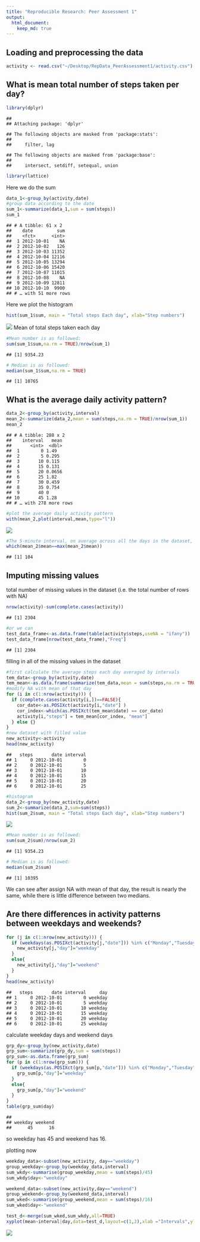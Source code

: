 ```yaml
---
title: "Reproducible Research: Peer Assessment 1"
output: 
  html_document:
    keep_md: true
---
```



## Loading and preprocessing the data

```r
activity <- read.csv("~/Desktop/RepData_PeerAssessment1/activity.csv")
```

## What is mean total number of steps taken per day?


```r
library(dplyr)
```

```
## 
## Attaching package: 'dplyr'
```

```
## The following objects are masked from 'package:stats':
## 
##     filter, lag
```

```
## The following objects are masked from 'package:base':
## 
##     intersect, setdiff, setequal, union
```

```r
library(lattice)
```
Here we do the sum

```r
data_1<-group_by(activity,date)
#group data according to the date
sum_1<-summarize(data_1,sum = sum(steps))
sum_1
```

```
## # A tibble: 61 x 2
##    date         sum
##    <fct>      <int>
##  1 2012-10-01    NA
##  2 2012-10-02   126
##  3 2012-10-03 11352
##  4 2012-10-04 12116
##  5 2012-10-05 13294
##  6 2012-10-06 15420
##  7 2012-10-07 11015
##  8 2012-10-08    NA
##  9 2012-10-09 12811
## 10 2012-10-10  9900
## # … with 51 more rows
```
Here we plot the histogram

```r
hist(sum_1$sum, main = "Total steps Each day", xlab="Step numbers")
```

![](PA1_template_files/figure-html/unnamed-chunk-4-1.png)<!-- -->
Mean of total steps taken each day

```r
#Mean number is as followed:
sum(sum_1$sum,na.rm = TRUE)/nrow(sum_1)
```

```
## [1] 9354.23
```

```r
# Median is as followed:
median(sum_1$sum,na.rm = TRUE)
```

```
## [1] 10765
```

## What is the average daily activity pattern?

```r
data_2<-group_by(activity,interval)
mean_2<-summarize(data_2,mean = sum(steps,na.rm = TRUE)/nrow(sum_1))
mean_2
```

```
## # A tibble: 288 x 2
##    interval   mean
##       <int>  <dbl>
##  1        0 1.49  
##  2        5 0.295 
##  3       10 0.115 
##  4       15 0.131 
##  5       20 0.0656
##  6       25 1.82  
##  7       30 0.459 
##  8       35 0.754 
##  9       40 0     
## 10       45 1.28  
## # … with 278 more rows
```

```r
#plot the average daily activity pattern
with(mean_2,plot(interval,mean,type="l"))
```

![](PA1_template_files/figure-html/unnamed-chunk-6-1.png)<!-- -->

```r
#The 5-minute interval, on average across all the days in the dataset, contains the maximum number of steps is as followed:
which(mean_2$mean==max(mean_2$mean))
```

```
## [1] 104
```

## Imputing missing values
total number of missing values in the dataset (i.e. the total number of rows with NA)

```r
nrow(activity)-sum(complete.cases(activity))
```

```
## [1] 2304
```

```r
#or we can 
test_data_frame<-as.data.frame(table(activity$steps,useNA = "ifany"))
test_data_frame[nrow(test_data_frame),"Freq"]
```

```
## [1] 2304
```

filling in all of the missing values in the dataset

```r
#first calculate the average steps each day averaged by intervals
tem_data<-group_by(activity,date)
tem_mean<-as.data.frame(summarize(tem_data,mean = sum(steps,na.rm = TRUE)/nrow(sum_1)))
#modify NA with mean of that day
for (i in c(1:nrow(activity))) {
  if (complete.cases(activity[i,])==FALSE){
    cor_date<-as.POSIXct(activity[i,"date"] )
    cor_index<-which(as.POSIXct(tem_mean$date) == cor_date)
    activity[i,"steps"] = tem_mean[cor_index, "mean"]
  } else {}
}
#new dataset with filled value
new_activity<-activity
head(new_activity)
```

```
##   steps       date interval
## 1     0 2012-10-01        0
## 2     0 2012-10-01        5
## 3     0 2012-10-01       10
## 4     0 2012-10-01       15
## 5     0 2012-10-01       20
## 6     0 2012-10-01       25
```


```r
#histogram
data_2<-group_by(new_activity,date)
sum_2<-summarize(data_2,sum=sum(steps))
hist(sum_2$sum, main = "Total steps Each day", xlab="Step numbers")
```

![](PA1_template_files/figure-html/unnamed-chunk-9-1.png)<!-- -->

```r
#Mean number is as followed:
sum(sum_2$sum)/nrow(sum_2)
```

```
## [1] 9354.23
```

```r
# Median is as followed:
median(sum_2$sum)
```

```
## [1] 10395
```
We can see after assign NA with mean of that day, the result is nearly the same, while 
there is little difference between two medians.


## Are there differences in activity patterns between weekdays and weekends?

```r
for (j in c(1:nrow(new_activity))) {
  if (weekdays(as.POSIXct(activity[j,"date"])) %in% c("Monday","Tuesday","Wednesday","Thursday","Friday")){
    new_activity[j,"day"]="weekday"
  }
  else{
    new_activity[j,"day"]="weekend"
  }
}
head(new_activity)
```

```
##   steps       date interval     day
## 1     0 2012-10-01        0 weekday
## 2     0 2012-10-01        5 weekday
## 3     0 2012-10-01       10 weekday
## 4     0 2012-10-01       15 weekday
## 5     0 2012-10-01       20 weekday
## 6     0 2012-10-01       25 weekday
```
calculate weekday days and weekend days

```r
grp_dy<-group_by(new_activity,date)
grp_sum<-summarize(grp_dy,sum = sum(steps))
grp_sum<-as.data.frame(grp_sum)
for (p in c(1:nrow(grp_sum))) {
  if (weekdays(as.POSIXct(grp_sum[p,"date"])) %in% c("Monday","Tuesday","Wednesday","Thursday","Friday")){
    grp_sum[p,"day"]="weekday"
  }
  else{
    grp_sum[p,"day"]="weekend"
  }
}
table(grp_sum$day)
```

```
## 
## weekday weekend 
##      45      16
```
so weekday has 45 and weekend has 16.

plotting now

```r
weekday_data<-subset(new_activity, day=="weekday")
group_weekday<-group_by(weekday_data,interval)
sum_wkdy<-summarise(group_weekday,mean = sum(steps)/45)
sum_wkdy$day<-"weekday"

weekend_data<-subset(new_activity,day=="weekend")
group_weekend<-group_by(weekend_data,interval)
sum_wked<-summarise(group_weekend,mean = sum(steps)/16)
sum_wked$day<-"weekend"

test_d<-merge(sum_wked,sum_wkdy,all=TRUE)
xyplot(mean~interval|day,data=test_d,layout=c(1,2),xlab ="Intervals",ylab="Number of Steps ",type="l")
```

![](PA1_template_files/figure-html/unnamed-chunk-12-1.png)<!-- -->

